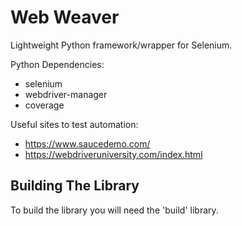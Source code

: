 # Web Weaver

Lightweight Python framework/wrapper for Selenium. 


Python Dependencies:

* selenium
* webdriver-manager
* coverage

Useful sites to test automation:

* https://www.saucedemo.com/
* https://webdriveruniversity.com/index.html

## Building The Library

To build the library you will need the 'build' library.
